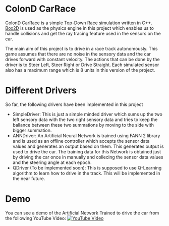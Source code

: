 # ColonD CarRace

ColonD CarRace is a simple Top-Down Race simulation written in C++. [Box2D](http://box2d.org/) is used as the physics engine in this project which enables us to handle collisions and get the ray tracing feature used in the sensors on the car.

The main aim of this project is to drive in a race track autonomously. This game assumes that there are no noise in the sensory data and the car drives forward with constant velocity. The actions that can be done by the driver is to Steer Left, Steer Right or Drive Straight. Each simulated sensor also has a maximum range which is 8 units in this version of the project.

# Different Drivers

So far, the following drivers have been implemented in this project
 - SimpleDriver: This is just a simple minded driver which sums up the two left sensory data with the two right sensory data and tries to keep the ballance between these two summations by moving to the side with bigger summation.
 - ANNDriver: An Artificial Neural Network is trained using FANN 2 library and is used as an offline controller which accepts the sensor data values and generates an output based on them. This generates output is used to drive the car. The training data for this Network is obtained just by driving the car once in manually and collecing the sensor data values and the steering angle at each epoch.
 - QDriver (To be implemented soon): This is supposed to use Q-Learning algorithm to learn how to drive in the track. This will be implemented in the near future.

# Demo
You can see a demo of the Artificial Network Trained to drive the car from the following YouTube Video:
[![YouTube Video](http://img.youtube.com/vi/xTCJWMBy5rA/0.jpg)](http://youtu.be/vt5fpE0bzSY)